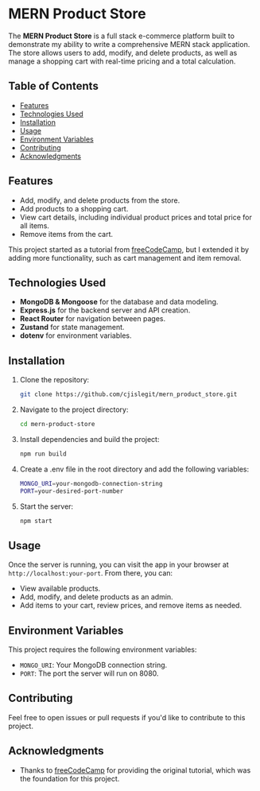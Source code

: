 # MERN Product Store

The **MERN Product Store** is a full stack e-commerce platform built to demonstrate my ability to write a comprehensive MERN stack application. The store allows users to add, modify, and delete products, as well as manage a shopping cart with real-time pricing and a total calculation.

## Table of Contents

- [Features](#features)
- [Technologies Used](#technologies-used)
- [Installation](#installation)
- [Usage](#usage)
- [Environment Variables](#environment-variables)
- [Contributing](#contributing)
- [Acknowledgments](#acknowledgments)

## Features

- Add, modify, and delete products from the store.
- Add products to a shopping cart.
- View cart details, including individual product prices and total price for all items.
- Remove items from the cart.

This project started as a tutorial from [freeCodeCamp](https://www.youtube.com/watch?v=O3BUHwfHf84&t=761s&ab_channel=freeCodeCamp.org), but I extended it by adding more functionality, such as cart management and item removal.

## Technologies Used

- **MongoDB & Mongoose** for the database and data modeling.
- **Express.js** for the backend server and API creation.
- **React Router** for navigation between pages.
- **Zustand** for state management.
- **dotenv** for environment variables.

## Installation

1. Clone the repository:
   ```bash
   git clone https://github.com/cjislegit/mern_product_store.git
   ```
2. Navigate to the project directory:
   ```bash
   cd mern-product-store
   ```
3. Install dependencies and build the project:
   ```bash
   npm run build
   ```
4. Create a .env file in the root directory and add the following variables:
   ```bash
   MONGO_URI=your-mongodb-connection-string
   PORT=your-desired-port-number
   ```
5. Start the server:
   ```bash
   npm start
   ```

## Usage

Once the server is running, you can visit the app in your browser at `http://localhost:your-port`. From there, you can:

- View available products.
- Add, modify, and delete products as an admin.
- Add items to your cart, review prices, and remove items as needed.

## Environment Variables

This project requires the following environment variables:

- `MONGO_URI`: Your MongoDB connection string.
- `PORT`: The port the server will run on 8080.

## Contributing

Feel free to open issues or pull requests if you'd like to contribute to this project.

## Acknowledgments

- Thanks to [freeCodeCamp](https://www.youtube.com/watch?v=O3BUHwfHf84&t=761s&ab_channel=freeCodeCamp.org) for providing the original tutorial, which was the foundation for this project.
